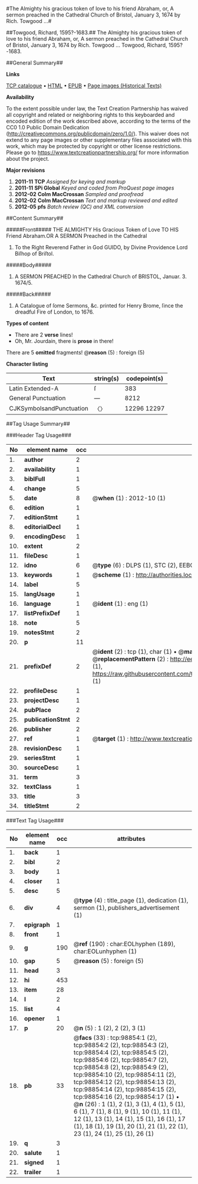 #The Almighty his gracious token of love to his friend Abraham, or, A sermon preached in the Cathedral Church of Bristol, January 3, 1674 by Rich. Towgood ...#

##Towgood, Richard, 1595?-1683.##
The Almighty his gracious token of love to his friend Abraham, or, A sermon preached in the Cathedral Church of Bristol, January 3, 1674 by Rich. Towgood ...
Towgood, Richard, 1595?-1683.

##General Summary##

**Links**

[TCP catalogue](http://www.ota.ox.ac.uk/tcp/)  • 
[HTML](http://tei.it.ox.ac.uk/tcp/Texts-HTML/free/A63/A63011.html)  • 
[EPUB](http://tei.it.ox.ac.uk/tcp/Texts-EPUB/free/A63/A63011.epub) • 
[Page images (Historical Texts)](https://historicaltexts.jisc.ac.uk/eebo-13292509e)

**Availability**

To the extent possible under law, the Text Creation Partnership has waived all copyright and related or neighboring rights to this keyboarded and encoded edition of the work described above, according to the terms of the CC0 1.0 Public Domain Dedication (http://creativecommons.org/publicdomain/zero/1.0/). This waiver does not extend to any page images or other supplementary files associated with this work, which may be protected by copyright or other license restrictions. Please go to https://www.textcreationpartnership.org/ for more information about the project.

**Major revisions**

1. __2011-11__ __TCP__ *Assigned for keying and markup*
1. __2011-11__ __SPi Global__ *Keyed and coded from ProQuest page images*
1. __2012-02__ __Colm MacCrossan__ *Sampled and proofread*
1. __2012-02__ __Colm MacCrossan__ *Text and markup reviewed and edited*
1. __2012-05__ __pfs__ *Batch review (QC) and XML conversion*

##Content Summary##

#####Front#####
THE ALMIGHTY His Gracious Token of Love TO HIS Friend Abraham.OR A SERMON Preached in the Cathedral 
1. To the Right Reverend Father in God GUIDO, by Divine Providence Lord Biſhop of Briſtol.

#####Body#####

1. A SERMON PREACHED In the Cathedral Church of BRISTOL, Januar. 3. 1674/5.

#####Back#####

1. A Catalogue of ſome Sermons, &c. printed for Henry Brome, ſince the dreadful Fire of London, to 1676.

**Types of content**

  * There are 2 **verse** lines!
  * Oh, Mr. Jourdain, there is **prose** in there!

There are 5 **omitted** fragments! 
 @__reason__ (5) : foreign (5)

**Character listing**


|Text|string(s)|codepoint(s)|
|---|---|---|
|Latin Extended-A|ſ|383|
|General Punctuation|—|8212|
|CJKSymbolsandPunctuation|〈〉|12296 12297|

##Tag Usage Summary##

###Header Tag Usage###

|No|element name|occ|attributes|
|---|---|---|---|
|1.|__author__|2||
|2.|__availability__|1||
|3.|__biblFull__|1||
|4.|__change__|5||
|5.|__date__|8| @__when__ (1) : 2012-10 (1)|
|6.|__edition__|1||
|7.|__editionStmt__|1||
|8.|__editorialDecl__|1||
|9.|__encodingDesc__|1||
|10.|__extent__|2||
|11.|__fileDesc__|1||
|12.|__idno__|6| @__type__ (6) : DLPS (1), STC (2), EEBO-CITATION (1), OCLC (1), VID (1)|
|13.|__keywords__|1| @__scheme__ (1) : http://authorities.loc.gov/ (1)|
|14.|__label__|5||
|15.|__langUsage__|1||
|16.|__language__|1| @__ident__ (1) : eng (1)|
|17.|__listPrefixDef__|1||
|18.|__note__|5||
|19.|__notesStmt__|2||
|20.|__p__|11||
|21.|__prefixDef__|2| @__ident__ (2) : tcp (1), char (1)  •  @__matchPattern__ (2) : ([0-9\-]+):([0-9IVX]+) (1), (.+) (1)  •  @__replacementPattern__ (2) : http://eebo.chadwyck.com/downloadtiff?vid=$1&page=$2 (1), https://raw.githubusercontent.com/textcreationpartnership/Texts/master/tcpchars.xml#$1 (1)|
|22.|__profileDesc__|1||
|23.|__projectDesc__|1||
|24.|__pubPlace__|2||
|25.|__publicationStmt__|2||
|26.|__publisher__|2||
|27.|__ref__|1| @__target__ (1) : http://www.textcreationpartnership.org/docs/. (1)|
|28.|__revisionDesc__|1||
|29.|__seriesStmt__|1||
|30.|__sourceDesc__|1||
|31.|__term__|3||
|32.|__textClass__|1||
|33.|__title__|3||
|34.|__titleStmt__|2||


###Text Tag Usage###

|No|element name|occ|attributes|
|---|---|---|---|
|1.|__back__|1||
|2.|__bibl__|2||
|3.|__body__|1||
|4.|__closer__|1||
|5.|__desc__|5||
|6.|__div__|4| @__type__ (4) : title_page (1), dedication (1), sermon (1), publishers_advertisement (1)|
|7.|__epigraph__|1||
|8.|__front__|1||
|9.|__g__|190| @__ref__ (190) : char:EOLhyphen (189), char:EOLunhyphen (1)|
|10.|__gap__|5| @__reason__ (5) : foreign (5)|
|11.|__head__|3||
|12.|__hi__|453||
|13.|__item__|28||
|14.|__l__|2||
|15.|__list__|4||
|16.|__opener__|1||
|17.|__p__|20| @__n__ (5) : 1 (2), 2 (2), 3 (1)|
|18.|__pb__|33| @__facs__ (33) : tcp:98854:1 (2), tcp:98854:2 (2), tcp:98854:3 (2), tcp:98854:4 (2), tcp:98854:5 (2), tcp:98854:6 (2), tcp:98854:7 (2), tcp:98854:8 (2), tcp:98854:9 (2), tcp:98854:10 (2), tcp:98854:11 (2), tcp:98854:12 (2), tcp:98854:13 (2), tcp:98854:14 (2), tcp:98854:15 (2), tcp:98854:16 (2), tcp:98854:17 (1)  •  @__n__ (26) : 1 (1), 2 (1), 3 (1), 4 (1), 5 (1), 6 (1), 7 (1), 8 (1), 9 (1), 10 (1), 11 (1), 12 (1), 13 (1), 14 (1), 15 (1), 16 (1), 17 (1), 18 (1), 19 (1), 20 (1), 21 (1), 22 (1), 23 (1), 24 (1), 25 (1), 26 (1)|
|19.|__q__|3||
|20.|__salute__|1||
|21.|__signed__|1||
|22.|__trailer__|1||
